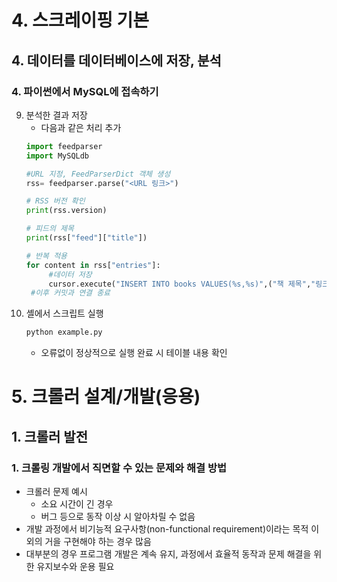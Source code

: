# 4. 스크레이핑 기본
## 4. 데이터를 데이터베이스에 저장, 분석
### 4. 파이썬에서 MySQL에 접속하기
9. 분석한 결과 저장
   - 다음과 같은 처리 추가
   ```python
   import feedparser
   import MySQLdb
   
   #URL 지정, FeedParserDict 객체 생성
   rss= feedparser.parse("<URL 링크>")
   
   # RSS 버전 확인
   print(rss.version)

   # 피드의 제목
   print(rss["feed"]["title"])

   # 반복 적용
   for content in rss["entries"]:
        #데이터 저장
        cursor.execute("INSERT INTO books VALUES(%s,%s)",("책 제목","링크"))
    #이후 커밋과 연결 종료
   ```
10. 셸에서 스크립트 실행
    ```python
    python example.py
    ```
    - 오류없이 정상적으로 실행 완료 시 테이블 내용 확인
# 5. 크롤러 설계/개발(응용)
## 1. 크롤러 발전
### 1. 크롤링 개발에서 직면할 수 있는 문제와 해결 방법
- 크롤러 문제 예시
  - 소요 시간이 긴 경우
  - 버그 등으로 동작 이상 시 알아차릴 수 없음
- 개발 과정에서 비기능적 요구사항(non-functional requirement)이라는 목적 이외의 거을 구현해야 하는 경우 많음
- 대부분의 경우 프로그램 개발은 계속 유지, 과정에서 효율적 동작과 문제 해결을 위한 유지보수와 운용 필요